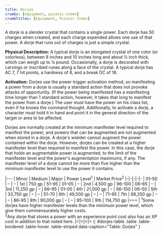 ```yaml
---
title: Dorjes
crumbs: [equipment, psionic-items]
crumbTitles: [Equipment, Psionic Items]
---
```


A dorje is a slender crystal that contains a single power. Each dorje has 50 charges when created, and each charge expended allows one use of that power. A dorje that runs out of charges is just a simple crystal.

**Physical Description:** A typical dorje is an elongated crystal of one color (or colorless), between 8 inches and 10 inches long and about &#189; inch thick, which can weigh up to &#188; pound. Occasionally, a dorje is decorated with carvings or inscribed runes along a face of the crystal. A typical dorje has AC 7, 7 hit points, a hardness of 8, and a break DC of 18.

**Activation:** Dorjes use the power trigger activation method, so manifesting a power from a dorje is usually a standard action that does not provoke attacks of opportunity. (If the power being manifested has a manifesting time longer than 1 standard action, however, it takes that long to manifest the power from a dorje.) The user must have the power on his class list, even if he knows the command thought. Additionally, to activate a dorje, a character must hold it in hand and point it in the general direction of the target or area to be affected.

Dorjes are normally created at the minimum manifester level required to manifest the power, and powers that can be augmented are not augmented when stored in a dorje. A dorje's wielder cannot augment the power contained within the dorje. However, dorjes can be created at a higher manifester level than required to manifest the power. In this case, the dorje that holds an augmentable power is augmented, to the limit of the manifester level and the power's augmentation maximums, if any. The manifester level of a dorje cannot be more than five higher than the minimum manifester level to use the power it contains.

|---
| Minor | Medium | Major | Power Level<sup>1</sup> | Market Price<sup>2</sup>
|-|-|-|-|-
| 01–50 | &ndash; | &ndash; | 1st | 750 gp
| 51–95 | 01–05 | &ndash; | 2nd | 4,500 gp
| 96–100 | 06–65 | &ndash; | 3rd | 11,250 gp
| &ndash; | 66–95 | 01–05 | 4th | 21,000 gp
| &ndash; | 96–100 | 06–50 | 5th | 33,750 gp
| &ndash; | &ndash; | 51–70 | 6th | 49,500 gp
| &ndash; | &ndash; | 71–85 | 7th | 68,250 gp
| &ndash; | &ndash; | 86–95 | 8th | 90,000 gp
| &ndash; | &ndash; | 95–100 | 9th | 114,750 gp
|===
| <sup>1</sup>Some dorjes have higher manifester levels than the minimum power level, which give them commensurately higher costs.<br><sup>2</sup>Any dorje that stores a power with an experience point cost also has an XP cost in addition to that noted here. |<|<|<|<
{: #dorjes-table .table .table-bordered .table-hover .table-striped data-caption="Table: Dorjes" }